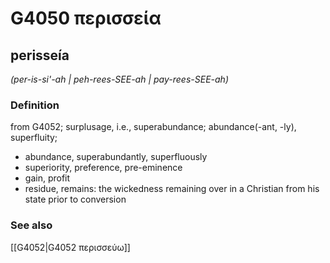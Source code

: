 # G4050 περισσεία

## perisseía

_(per-is-si'-ah | peh-rees-SEE-ah | pay-rees-SEE-ah)_

### Definition

from G4052; surplusage, i.e., superabundance; abundance(-ant, -ly), superfluity; 

- abundance, superabundantly, superfluously
- superiority, preference, pre-eminence
- gain, profit
- residue, remains: the wickedness remaining over in a Christian from his state prior to conversion

### See also

[[G4052|G4052 περισσεύω]]
